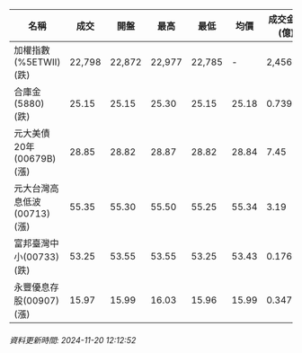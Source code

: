 | 名稱 | 成交 | 開盤 | 最高 | 最低 | 均價 | 成交金額(億) | 昨收 | 漲跌幅 | 漲跌 | 總量 | 昨量 | 振幅 |
| -------- | -------- | -------- | -------- |-------- | -------- | -------- |-------- |-------- |-------- | -------- | -------- |-------- |
|加權指數(%5ETWII) (跌)|22,798|22,872|22,977|22,785|-|2,456.07|22,848|0.22%|50.15|5,005,670|0|0.84%|
|合庫金(5880) (跌)|25.15|25.15|25.30|25.15|25.18|0.739|25.45|1.18%|0.30|2,935|9,823|0.59%|
|元大美債20年(00679B) (漲)|28.85|28.82|28.87|28.82|28.84|7.45|28.80|0.17%|0.05|25,838|32,515|0.17%|
|元大台灣高息低波(00713) (漲)|55.35|55.30|55.50|55.25|55.34|3.19|55.25|0.18%|0.10|5,772|15,175|0.45%|
|富邦臺灣中小(00733) (跌)|53.25|53.55|53.55|53.25|53.43|0.176|53.40|0.28%|0.15|330|1,066|0.56%|
|永豐優息存股(00907) (漲)|15.97|15.99|16.03|15.96|15.99|0.347|15.96|0.06%|0.01|2,168|2,699|0.44%|
###### 資料更新時間: 2024-11-20 12:12:52